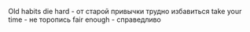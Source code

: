 Old habits die hard - от старой привычки трудно избавиться
take your time - не торопись
fair enough - справедливо